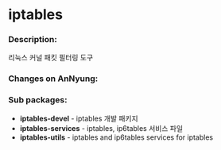# iptables

### Description:
리눅스 커널 패킷 필터링 도구

### Changes on AnNyung:


### Sub packages:
* **iptables-devel** - iptables 개발 패키지
* **iptables-services** - iptables, ip6tables 서비스 파일
* **iptables-utils** - iptables and ip6tables services for iptables
